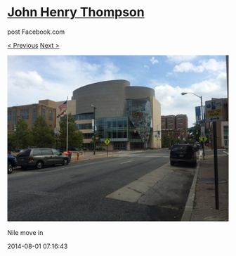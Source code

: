 # [John Henry Thompson](../README.md)
post Facebook.com

[< Previous](2014-08-01-4.md) [Next >](2014-08-01-6.md)

[![](../media/2014-08-01/Nile-move-in-4.jpg)](../README.md)

Nile move in

2014-08-01 07:16:43